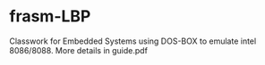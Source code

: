 # frasm-LBP
Classwork for Embedded Systems using DOS-BOX to emulate intel 8086/8088. More details in guide.pdf
